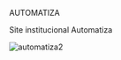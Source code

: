 AUTOMATIZA 

Site institucional Automatiza

![automatiza2](https://user-images.githubusercontent.com/25597344/82768570-35555a80-9e06-11ea-916b-f21bcbcd8f54.jpeg)
